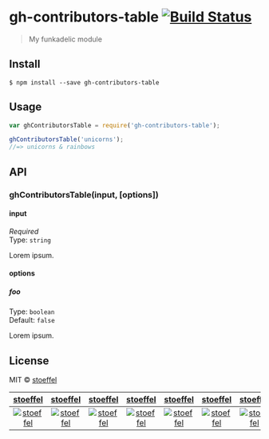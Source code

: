 # gh-contributors-table [![Build Status](https://travis-ci.org/stoeffel/gh-contributors-table.svg?branch=master)](https://travis-ci.org/stoeffel/gh-contributors-table)

> My funkadelic module


## Install

```
$ npm install --save gh-contributors-table
```


## Usage

```js
var ghContributorsTable = require('gh-contributors-table');

ghContributorsTable('unicorns');
//=> unicorns & rainbows
```


## API

### ghContributorsTable(input, [options])

#### input

*Required*  
Type: `string`

Lorem ipsum.

#### options

##### foo

Type: `boolean`  
Default: `false`

Lorem ipsum.


## License

MIT © [stoeffel](http://schtoeffel.ch)

 [stoeffel](https://api.github.com/users/stoeffel) | [stoeffel](https://api.github.com/users/stoeffel) | [stoeffel](https://api.github.com/users/stoeffel) | [stoeffel](https://api.github.com/users/stoeffel) | [stoeffel](https://api.github.com/users/stoeffel) | [stoeffel](https://api.github.com/users/stoeffel) | [stoeffel](https://api.github.com/users/stoeffel) | [stoeffel](https://api.github.com/users/stoeffel) | [stoeffel](https://api.github.com/users/stoeffel) 
:--:|:--:|:--:|:--:|:--:|:--:|:--:|:--:|:--:
 [![stoeffel](https://avatars.githubusercontent.com/u/1217681?v=3&s=80)](https://api.github.com/users/stoeffel) | [![stoeffel](https://avatars.githubusercontent.com/u/1217681?v=3&s=80)](https://api.github.com/users/stoeffel) | [![stoeffel](https://avatars.githubusercontent.com/u/1217681?v=3&s=80)](https://api.github.com/users/stoeffel) | [![stoeffel](https://avatars.githubusercontent.com/u/1217681?v=3&s=80)](https://api.github.com/users/stoeffel) | [![stoeffel](https://avatars.githubusercontent.com/u/1217681?v=3&s=80)](https://api.github.com/users/stoeffel) | [![stoeffel](https://avatars.githubusercontent.com/u/1217681?v=3&s=80)](https://api.github.com/users/stoeffel) | [![stoeffel](https://avatars.githubusercontent.com/u/1217681?v=3&s=80)](https://api.github.com/users/stoeffel) | [![stoeffel](https://avatars.githubusercontent.com/u/1217681?v=3&s=80)](https://api.github.com/users/stoeffel) | [![stoeffel](https://avatars.githubusercontent.com/u/1217681?v=3&s=80)](https://api.github.com/users/stoeffel) 
